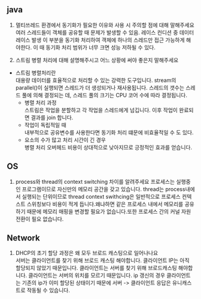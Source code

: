## java
1. 멀티쓰레드 환경에서 동기화가 필요한 이유와 사용 시 주의할 점에 대해 말해주세요      
   여러 스레드들이 객체를 공유할 때 문제가 발생할 수 있음. 레이스 컨디션 중 데이터 레이스 발생
   이 부분을 동기화 처리하여 객체에 하나의 스레드만 접근 가능하게 해야한다.
   이 때 동기화 처리 범위가 너무 크면 성능 저하될 수 있다.

2. 스트림 병렬 처리에 대해 설명해주시고 어느 상황에 써야 좋은지 말해주세요
   
- 스트림 병렬처리란    
  대용량 데이터를 효율적으로 처리할 수 있는 강력한 도구입니다.     stream의 parallel()이 실행되면 스레드가 더 생성되거나 재사용됩니다. 스레드의 갯수는 스레드 풀에 의해 결정되는 데, 스레드 풀의 크기는 CPU 코어 수에 따라 결정됩니다.    
  - 병렬 처리 과정    
  스트림은 작업을 분할하고 각 작업을 스레드에게 넘깁니다. 이후 작업이 완료되면 결과를 join 합니다.   
  - 작업이 독립적일 때   
  내부적으로 공유변수를 사용한다면 동기화 처리 떄문에 비효율적일 수 도 있다.
  - 요소의 수가 많고 처리 시간이 긴 경우   
  병렬 처리 오버헤드 비용이 상대적으로 낮아지므로 긍정적인 효과를 얻습니다.

## OS
1. process와 thread의 context switching 차이를 알려주세요
    프로세스는 실행중인 프로그램이므로 자신만의 메모리 공간을 갖고 있습니다. thread는 process내에서 실행되는 단위이므로 thread context swithcing은 일반적으로 프로세스 컨텍스트 스위칭보다 비용이 적게 듭니다.왜냐하면 같은 프로세스 내에서 메모리를 공유하기 때문에 메모리 매핑을 변경할 필요가 없습니다.또한 프로세스 간의 커널 자원 전환이 필요 없습니다. 

## Network
1. DHCP의 초기 할당 과정은 왜 모두 브로드 캐스팅으로 일어나나요   
   서버는 클라이언트를 찾기 위해 브로드 캐스팅 해야합니다. 클라이언트 IP는 아직 할당되지 않았기 때문입니다.
   클라이언트는 서버를 찾기 위해 브로드캐스팅 해야합니다. 클라이언트는 서버의 위치를 모르기 때문입니다.
   ip 갱신의 경우 클라이언트는 기존의 ip가 이미 할당된 상태이기 때문에 서버 -> 클라이언트 응답은 유니캐스트로 작동될 수 있습니다. 
